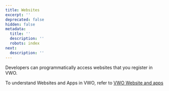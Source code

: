 ```yaml
---
title: Websites
excerpt: ''
deprecated: false
hidden: false
metadata:
  title: ''
  description: ''
  robots: index
next:
  description: ''
---
```

Developers can programmatically access websites that you register in VWO. 

To understand Websites and Apps in VWO, refer to [VWO Website and apps](https://help.vwo.com/hc/en-us/articles/20057607749785-Registering-Your-Website-and-Apps-in-VWO)
